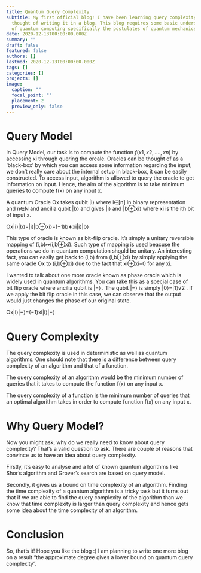 ```yaml
---
title: Quantum Query Complexity
subtitle: My first official blog! I have been learning query complexity and
  thought of writing it in a blog. This blog requires some basic understanding
  of quantum computing specifically the postulates of quantum mechanics.
date: 2020-12-13T00:00:00.000Z
summary: ""
draft: false
featured: false
authors: []
lastmod: 2020-12-13T00:00:00.000Z
tags: []
categories: []
projects: []
image:
  caption: ""
  focal_point: ""
  placement: 2
  preview_only: false
---
```

# Query Model[](https://aman-agrawal01.github.io/posts/2021/11/query_complexity/#query-model "Permalink")

In Query Model, our task is to compute the function $f(x1,x2,….,xn)$ by accessing xi through quering the orcale. Oracles can be thought of as a ‘black-box’ by which you can access some information regarding the input, we don’t really care about the internal setup in black-box, it can be easily constructed. To access input, algorithm is allowed to query the oracle to get information on input. Hence, the aim of the algorithm is to take minimum queries to compute f(x) on any input x.

A quantum Oracle Ox takes qubit |i⟩ where i∈\[n] in binary representation and n∈N and ancilia qubit |b⟩ and gives |i⟩ and |b⊕xi⟩ where xi is the ith bit of input x.

Ox|i⟩|b⟩=|i⟩|b⊕xi⟩=(−1)b∗xi|i⟩|b⟩

This type of oracle is known as bit-flip oracle. It’s simply a unitary reversible mapping of (i,b)↦(i,b⊕xi). Such type of mapping is used beacuse the operations we do in quantum computation should be unitary. An interesting fact, you can easily get back to (i,b) from (i,b⊕xi) by simply applying the same oracle Ox to (i,b⊕xi) due to the fact that xi⊕xi=0 for any xi.

I wanted to talk about one more oracle known as phase oracle which is widely used in quantum algorithms. You can take this as a special case of bit flip oracle where ancilia qubit is |−⟩ . The qubit |−⟩ is simply |0⟩−|1⟩√2 . If we apply the bit flip oracle in this case, we can observe that the output would just changes the phase of our original state.

Ox|i⟩|−⟩=(−1)xi|i⟩|−⟩

# Query Complexity[](https://aman-agrawal01.github.io/posts/2021/11/query_complexity/#query-complexity "Permalink")

The query complexity is used in deterministic as well as quantum algorithms. One should note that there is a difference between query complexity of an algorithm and that of a function.

The query complexity of an algorithm would be the minimum number of queries that it takes to compute the function f(x) on any input x.

The query complexity of a function is the minimum number of queries that an optimal algorithm takes in order to compute function f(x) on any input x.

# Why Query Model?[](https://aman-agrawal01.github.io/posts/2021/11/query_complexity/#why-query-model "Permalink")

Now you might ask, why do we really need to know about query complexity? That’s a valid question to ask. There are couple of reasons that convince us to have an idea about query complexity.

Firstly, it’s easy to analyse and a lot of known quantum algorithms like Shor’s algorithm and Grover’s search are based on query model.

Secondly, it gives us a bound on time complexity of an algorithm. Finding the time complexity of a quantum algorithm is a tricky task but it turns out that if we are able to find the query complexity of the algorithm than we know that time complexity is larger than query complexity and hence gets some idea about the time complexity of an algorithm.

# Conclusion[](https://aman-agrawal01.github.io/posts/2021/11/query_complexity/#conclusion "Permalink")

So, that’s it! Hope you like the blog :) I am planning to write one more blog on a result “the approximate degree gives a lower bound on quantum query complexity”.